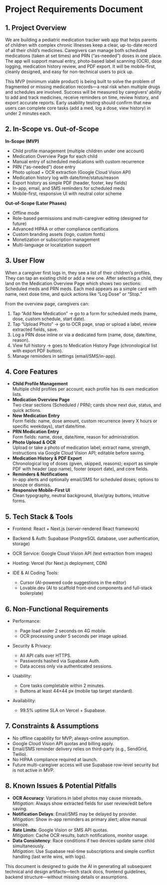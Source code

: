 # Project Requirements Document

## 1. Project Overview

We are building a pediatric medication tracker web app that helps parents of children with complex chronic illnesses keep a clear, up-to-date record of all their child’s medicines. Caregivers can manage both scheduled medications (taken at set times) and PRN (“as-needed”) doses in one place. The app will support manual entry, photo-based label scanning (OCR), dose logging, medication history review, and PDF export. It will be mobile-first, cleanly designed, and easy for non-technical users to pick up.

This MVP (minimum viable product) is being built to solve the problem of fragmented or missing medication records—a real risk when multiple drugs and schedules are involved. Success will be measured by caregivers’ ability to add and track medicines, receive reminders on time, review history, and export accurate reports. Early usability testing should confirm that new users can complete core tasks (add a med, log a dose, view history) in under 2 minutes each.

## 2. In-Scope vs. Out-of-Scope

**In-Scope (MVP)**

*   Child profile management (multiple children under one account)
*   Medication Overview Page for each child
*   Manual entry of scheduled medications with custom recurrence
*   PRN (“as-needed”) dose entry
*   Photo upload + OCR extraction (Google Cloud Vision API)
*   Medication history log with date/time/status/reason
*   Export history as simple PDF (header, footer, key fields)
*   In-app, email, and SMS reminders for scheduled meds
*   Mobile-first, responsive UI with neutral color scheme

**Out-of-Scope (Later Phases)**

*   Offline mode
*   Role-based permissions and multi-caregiver editing (designed for future)
*   Advanced HIPAA or other compliance certifications
*   Custom branding assets (logo, custom fonts)
*   Monetization or subscription management
*   Multi-language or localization support

## 3. User Flow

When a caregiver first logs in, they see a list of their children’s profiles. They can tap an existing child or add a new one. After selecting a child, they land on the Medication Overview Page which shows two sections: Scheduled meds and PRN meds. Each med appears as a simple card with name, next dose time, and quick actions like “Log Dose” or “Stop.”

From the overview page, caregivers can:

1.  Tap “Add New Medication” → go to a form for scheduled meds (name, dose, custom schedule, start date).
2.  Tap “Upload Photo” → go to OCR page, snap or upload a label, review extracted fields, save.
3.  Log a PRN dose inline or via a dedicated form (name, dose, date/time, reason).
4.  View full history → goes to Medication History Page (chronological list with export PDF button).
5.  Manage reminders in settings (email/SMS/in-app).

## 4. Core Features

*   **Child Profile Management**\
    Multiple child profiles per account; each profile has its own medication lists.
*   **Medication Overview Page**\
    Two clear sections (Scheduled / PRN); cards show next due, status, and quick actions.
*   **New Medication Entry**\
    Form fields: name, dose amount, custom recurrence (every X hours or specific weekdays), start date/time.
*   **PRN Medication Entry**\
    Form fields: name, dose, date/time, reason for administration.
*   **Photo Upload & OCR**\
    Upload or take a photo of medication label; extract name, strength, instructions via Google Cloud Vision API; editable before saving.
*   **Medication History & PDF Export**\
    Chronological log of doses (given, skipped, reasons); export as simple PDF with header (app name), footer (export date), and core fields.
*   **Reminders & Notifications**\
    In-app alerts and optionally email/SMS for scheduled doses; options to snooze or dismiss.
*   **Responsive Mobile-First UI**\
    Clean typography, neutral background, blue/gray buttons, intuitive forms.

## 5. Tech Stack & Tools

*   Frontend: React + Next.js (server-rendered React framework)

*   Backend & Auth: Supabase (PostgreSQL database, user authentication, storage)

*   OCR Service: Google Cloud Vision API (text extraction from images)

*   Hosting: Vercel (for Next.js deployment, CDN)

*   IDE & AI Coding Tools:

    *   Cursor (AI-powered code suggestions in the editor)
    *   Lovable.dev (AI to scaffold front-end components and full-stack boilerplate)

## 6. Non-Functional Requirements

*   Performance:

    *   Page load under 2 seconds on 4G mobile.
    *   OCR processing under 5 seconds per image upload.

*   Security & Privacy:

    *   All API calls over HTTPS.
    *   Passwords hashed via Supabase Auth.
    *   Data access only via authenticated sessions.

*   Usability:

    *   Core tasks completable within 2 minutes.
    *   Buttons at least 44×44 px (mobile tap target standard).

*   Availability:

    *   99.5% uptime SLA on Vercel + Supabase.

## 7. Constraints & Assumptions

*   No offline capability for MVP; always-online assumption.
*   Google Cloud Vision API quotas and billing apply.
*   Email/SMS reminder delivery relies on third-party (e.g., SendGrid, Twilio).
*   No HIPAA compliance required at launch.
*   Future multi-caregiver access will use Supabase row-level security but is not active in MVP.

## 8. Known Issues & Potential Pitfalls

*   **OCR Accuracy**: Variations in label photos may cause misreads.\
    *Mitigation*: Always show extracted fields for user review/edit before saving.
*   **Notification Delays**: Email/SMS may be delayed by provider.\
    *Mitigation*: Show in-app reminders as primary alert; allow manual snooze.
*   **Rate Limits**: Google Vision or SMS API quotas.\
    *Mitigation*: Cache OCR results, batch notifications, monitor usage.
*   **Data Consistency**: Race conditions if two devices update same child simultaneously.\
    *Mitigation*: Use Supabase real-time subscriptions and simple conflict handling (last write wins, with logs).

This document is designed to guide the AI in generating all subsequent technical and design artifacts—tech stack docs, frontend guidelines, backend structure—without missing details or assumptions.
